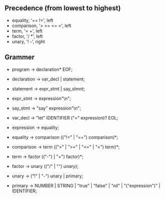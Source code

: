 ## Precedence (from lowest to highest)
- equality, '== !=', left
- comparison, '> >= <= <', left
- term, '= +', left
- factor, '/ *', left
- unary, '! -', right

## Grammer
- program     -> declaration* EOF;
- declaration -> var_decl | statement;
- statement   -> expr_stmt | say_stmnt;
- expr_stmt   -> expression"\n";
- say_stmt    -> "say" expression"\n";
- var_decl    -> "let" IDENTIFIER ("=" expression)? EOL;

- expression  -> equality;
- equality    -> comparison (("!=" | "==") comparison)*;
- comparison  -> term ((">" | ">=" | "<=" | "<") term)*;
- term        -> factor (("-") | "+") factor)*;
- factor      -> unary (("/" | "*") unary)*;
- unary       -> ("!" | "-") unary | primary;
- primary     -> NUMBER | STRING | "true" | "false" 
                 | "nil" | "("expression")" | IDENTIFIER;

